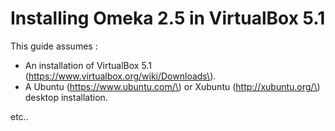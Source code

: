 # Installing Omeka 2.5 in VirtualBox 5.1

This guide assumes :

* An installation of VirtualBox 5.1 \(https://www.virtualbox.org/wiki/Downloads\).
* A Ubuntu \(https://www.ubuntu.com/\) or Xubuntu \(http://xubuntu.org/\) desktop installation.

etc..



